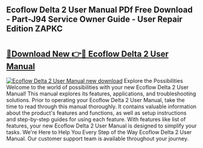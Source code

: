 ## Ecoflow Delta 2 User Manual PDf Free Download - Part-J94 Service Owner Guide - User Repair Edition ZAPKC

# <h2><a href="http://bc40536.oget.top/?id=Ecoflow+Delta+2+User+Manual">🔗Download New 👉🔴 Ecoflow Delta 2 User Manual</a></h2>

[![Ecoflow Delta 2 User Manual new download](https://i.imgur.com/5g1atiW.png)](http://bc40536.oget.top/?id=Ecoflow+Delta+2+User+Manual)
Explore the Possibilities Welcome to the world of possibilities with your new Ecoflow Delta 2 User Manual! This manual explores its features, applications, and troubleshooting solutions. Prior to operating your Ecoflow Delta 2 User Manual, take the time to read through this manual thoroughly. It contains valuable information about the product's features and functions, as well as setup instructions and step-by-step guides for using each feature. With features like list of features, your new Ecoflow Delta 2 User Manual is designed to simplify your tasks. We're Here to Help You Every Step of the Way Ecoflow Delta 2 User Manual. Our customer support team is available throughout your journey.

